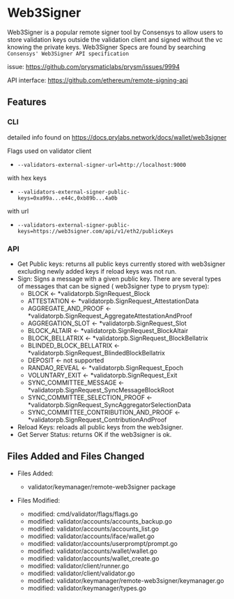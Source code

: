 # Web3Signer

Web3Signer is a popular remote signer tool by Consensys to allow users to store validation keys outside the validation
client and signed without the vc knowing the private keys. Web3Signer Specs are found by
searching `Consensys' Web3Signer API specification`

issue: https://github.com/prysmaticlabs/prysm/issues/9994

API interface: https://github.com/ethereum/remote-signing-api

## Features

### CLI

detailed info found on https://docs.prylabs.network/docs/wallet/web3signer

Flags used on validator client
- `--validators-external-signer-url=http://localhost:9000`

with hex keys
- `--validators-external-signer-public-keys=0xa99a...e44c,0xb89b...4a0b`

with url
- `--validators-external-signer-public-keys=https://web3signer.com/api/v1/eth2/publicKeys`

### API

- Get Public keys: returns all public keys currently stored with web3signer excluding newly added keys if reload keys
  was not run.
- Sign: Signs a message with a given public key. There are several types of messages that can be signed ( web3signer
  type to prysm type):
    - BLOCK <- *validatorpb.SignRequest_Block
    - ATTESTATION <- *validatorpb.SignRequest_AttestationData
    - AGGREGATE_AND_PROOF <- *validatorpb.SignRequest_AggregateAttestationAndProof
    - AGGREGATION_SLOT <- *validatorpb.SignRequest_Slot
    - BLOCK_ALTAIR <- *validatorpb.SignRequest_BlockAltair
    - BLOCK_BELLATRIX <- *validatorpb.SignRequest_BlockBellatrix
    - BLINDED_BLOCK_BELLATRIX <- *validatorpb.SignRequest_BlindedBlockBellatrix
    - DEPOSIT <- not supported
    - RANDAO_REVEAL <- *validatorpb.SignRequest_Epoch
    - VOLUNTARY_EXIT <- *validatorpb.SignRequest_Exit
    - SYNC_COMMITTEE_MESSAGE <- *validatorpb.SignRequest_SyncMessageBlockRoot
    - SYNC_COMMITTEE_SELECTION_PROOF <- *validatorpb.SignRequest_SyncAggregatorSelectionData
    - SYNC_COMMITTEE_CONTRIBUTION_AND_PROOF <- *validatorpb.SignRequest_ContributionAndProof
- Reload Keys: reloads all public keys from the web3signer.
- Get Server Status: returns OK if the web3signer is ok.

## Files Added and Files Changed

- Files Added:
    - validator/keymanager/remote-web3signer package

- Files Modified:
    - modified:   cmd/validator/flags/flags.go
    - modified:   validator/accounts/accounts_backup.go
    - modified:   validator/accounts/accounts_list.go
    - modified:   validator/accounts/iface/wallet.go
    - modified:   validator/accounts/userprompt/prompt.go
    - modified:   validator/accounts/wallet/wallet.go
    - modified:   validator/accounts/wallet_create.go
    - modified:   validator/client/runner.go
    - modified:   validator/client/validator.go
    - modified:   validator/keymanager/remote-web3signer/keymanager.go
    - modified:   validator/keymanager/types.go